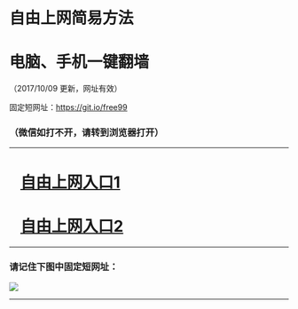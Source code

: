 ﻿# 自由上网简易方法

# 电脑、手机一键翻墙

（2017/10/09 更新，网址有效）

固定短网址：https://git.io/free99

### （微信如打不开，请转到浏览器打开）


***





# &nbsp;&nbsp; <a href="http://ft1963623517.fwq-tz-1001.info/fwqtz01.html?t=100900111821 " target="_blank">自由上网入口1</a>
# &nbsp;&nbsp; <a href="http://ft148667763.fwq-tz-1002.info/fwqtz02.html?t=100900127138 " target="_blank">自由上网入口2</a>
***

### 请记住下图中固定短网址：

<img src="https://s3-us-west-2.amazonaws.com/fwq-1001/yjfq-20170905okok.png" /> 


***

